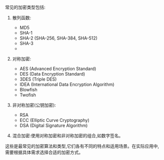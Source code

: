 常见的加密类型包括:

1. 散列函数:
   - MD5
   - SHA-1
   - SHA-2 (SHA-256, SHA-384, SHA-512)
   - SHA-3
   - 
2. 对称加密:
    - AES (Advanced Encryption Standard)
    - DES (Data Encryption Standard)
    - 3DES (Triple DES)
    - IDEA (International Data Encryption Algorithm)
    - Blowfish
    - Twofish

3. 非对称加密(公钥加密):
    - RSA
    - ECC (Elliptic Curve Cryptography)
    - DSA (Digital Signature Algorithm)

4. 混合加密:使用对称加密和非对称加密的组合,如数字签名。

这些是最常见的加密算法和类型,它们各有不同的特点和适用场景。在实际应用中,需要根据具体需求选择合适的加密方式。
